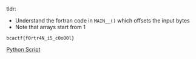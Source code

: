 tldr:

- Understand the fortran code in `MAIN__()` which offsets the input bytes
- Note that arrays start from 1

```
bcactf{f0rtr4N_i5_c0oO0l}
```

[Python Script](flag_checker_decode.py)

